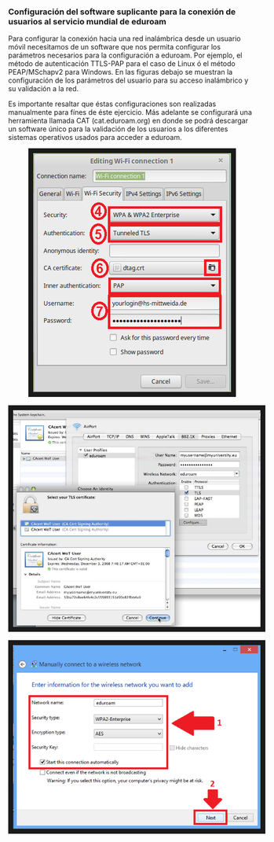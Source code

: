 
### Configuración del software suplicante para la conexión de usuarios al servicio mundial de eduroam

Para configurar la conexión hacia una red inalámbrica desde un usuario móvil necesitamos de un software que nos permita configurar los parámetros necesarios para la configuración a eduroam. Por ejemplo, el método de autenticación TTLS-PAP para el caso de Linux ó el método PEAP/MSchapv2 para Windows. 
En las figuras debajo se muestran la configuración de los parámetros del usuario para su acceso inalámbrico y su validación a la red. 

Es importante resaltar que éstas configuraciones son realizadas manualmente para fínes de éste ejercicio. Más adelante se configurará una herramienta llamada CAT (cat.eduroam.org) en donde se podrá descargar un software único para la validación de los usuarios a los diferentes sistemas operativos usados para acceder a eduroam.

<p align="center"><img src="https://github.com/richardqa/curso-eduroam/blob/master/imagenes/suplicante1.png" alt="IMAGE ALT TEXT HERE" border="10" /></p>
<p align="center"><img src="https://github.com/richardqa/curso-eduroam/blob/master/imagenes/suplicante2.jpg" alt="IMAGE ALT TEXT HERE" border="10" /></p>
<p align="center"><img src="https://github.com/richardqa/curso-eduroam/blob/master/imagenes/suplicante3.jpg" alt="IMAGE ALT TEXT HERE" border="10" /></p>
